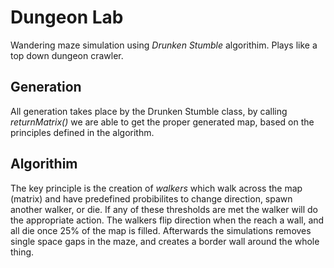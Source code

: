 # Dungeon Lab
Wandering maze simulation using *Drunken Stumble* algorithim. Plays like a top down dungeon crawler.

## Generation
All generation takes place by the Drunken Stumble class, by calling *returnMatrix()* we are able to get the proper generated map, based on the principles defined in the algorithm.

## Algorithim
The key principle is the creation of *walkers* which walk across the map (matrix) and have predefined probibilites to change direction, spawn another walker, or die. If any of these thresholds are met the walker will do the appropriate action. The walkers flip direction when the reach a wall, and all die once 25% of the map is filled. Afterwards the simulations removes single space gaps in the maze, and creates a border wall around the whole thing.
